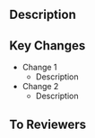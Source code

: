 ## Description

## Key Changes

- Change 1
  - Description
- Change 2
   - Description

## To Reviewers
